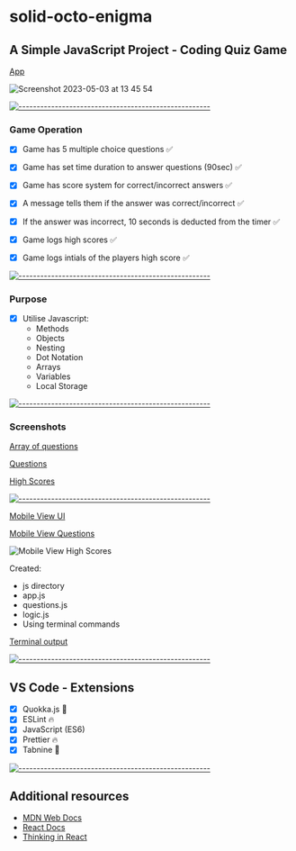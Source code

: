 # solid-octo-enigma

## A Simple JavaScript Project - Coding Quiz Game

 [App](https://codesleeps.github.io/solid-octo-enigma/)
 
![Screenshot 2023-05-03 at 13 45 54](https://user-images.githubusercontent.com/125808990/235920289-58ce64bd-c9e4-48c7-8070-d8853a6c9bc5.png)

[![-----------------------------------------------------](https://raw.githubusercontent.com/andreasbm/readme/master/assets/lines/colored.png)](#additional-resources)

### Game Operation

- [x] Game has 5 multiple choice questions ✅

- [x] Game has set time duration to answer questions (90sec) ✅

- [x] Game has score system for correct/incorrect answers ✅
 
- [x] A message tells them if the answer was correct/incorrect ✅

- [x] If the answer was incorrect, 10 seconds is deducted from the timer ✅

- [x] Game logs high scores ✅

- [x] Game logs intials of the players high score ✅

[![-----------------------------------------------------](https://raw.githubusercontent.com/andreasbm/readme/master/assets/lines/colored.png)](#additional-resources)

### Purpose
- [x] Utilise Javascript:
  - Methods
  - Objects
  - Nesting
  - Dot Notation
  - Arrays
  - Variables
  - Local Storage

[![-----------------------------------------------------](https://raw.githubusercontent.com/andreasbm/readme/master/assets/lines/colored.png)](#additional-resources)
### Screenshots

[Array of questions](https://user-images.githubusercontent.com/125808990/227728065-4d8d8297-6f1d-4c32-b8ae-86d21444ec5a.png)

[Questions](https://user-images.githubusercontent.com/125808990/235920481-69573cb6-bed7-4517-b219-08379de08097.png)

[High Scores](https://user-images.githubusercontent.com/125808990/235920593-c52520af-648d-4a58-a6be-cbbe4d1aeb1e.png)

[![-----------------------------------------------------](https://raw.githubusercontent.com/andreasbm/readme/master/assets/lines/colored.png)](#additional-resources)

[Mobile View UI](https://user-images.githubusercontent.com/125808990/235924056-433b5a23-814e-48d3-a90e-0fe0aa7b33d0.png)

[Mobile View Questions](https://user-images.githubusercontent.com/125808990/235925206-dfd62efc-f53b-4233-b93a-ed50bc71be1a.png)

![Mobile View High Scores](https://user-images.githubusercontent.com/125808990/235925503-e7aece30-ff23-4a38-8689-67fe385a68d4.png)


Created: 

  - js directory
  - app.js  
  - questions.js  
  - logic.js  
  - Using terminal commands

[Terminal output](https://user-images.githubusercontent.com/125808990/227730383-42a4dc0e-3c91-4bc0-9675-a62f339c3d7a.png)


[![-----------------------------------------------------](https://raw.githubusercontent.com/andreasbm/readme/master/assets/lines/colored.png)](#additional-resources)

## VS Code - Extensions

- [x] Quokka.js 🤖
- [x] ESLint 🔥
- [x] JavaScript (ES6) 
- [x] Prettier 🔥
- [x] Tabnine 🤖

[![-----------------------------------------------------](https://raw.githubusercontent.com/andreasbm/readme/master/assets/lines/colored.png)](#additional-resources)
## Additional resources

- [MDN Web Docs](https://developer.mozilla.org/en-US/)
- [React Docs](https://reactjs.org/docs/getting-started.html)
- [Thinking in React](https://reactjs.org/docs/thinking-in-react.html)


